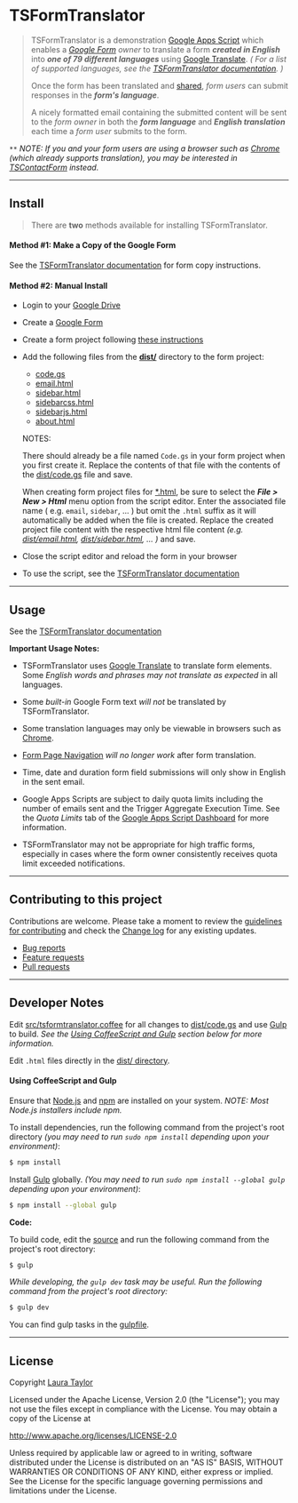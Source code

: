 #  TSFormTranslator

> TSFormTranslator is a demonstration [Google Apps Script](https://www.google.com/script/start/) which enables a *[Google Form](https://support.google.com/docs/topic/6063584) owner* to translate a form ***created in English*** into ***one of 79 different languages*** using [Google Translate](https://translate.google.com/). *( For a list of supported languages, see the [TSFormTranslator documentation](https://techstreams.github.io/TSFormTranslator#langs). )*
>
> Once the form has been translated and [shared](https://support.google.com/docs/answer/2839588), *form users* can submit responses in the ***form's language***.
>
> A nicely formatted email containing the submitted content will be sent to the *form owner* in both the ***form language*** and ***English translation*** each time a *form user* submits to the form.


`**` *NOTE:  If you and your form users are using a browser such as [Chrome](https://www.google.com/intl/en-US/chrome/browser/) (which already supports translation), you may be interested in [TSContactForm](https://techstreams.github.io/TSContactForm)</a> instead.*


---

## Install

> There are **two** methods available for installing TSFormTranslator.  


#### Method #1:  Make a Copy of the Google Form

See the [TSFormTranslator documentation](https://techstreams.github.io/TSFormTranslator) for form copy instructions.



#### Method #2:  Manual Install

* Login to your [Google Drive](https://drive.google.com)

* Create a [Google Form](https://support.google.com/docs/topic/6063584)

* Create a form project following [these instructions](https://developers.google.com/apps-script/managing_projects#creatingSpreadsheet)

* Add the following files from the **[dist/](./dist)** directory to the form project:

  * [code.gs](dist/code.gs)
  * [email.html](dist/email.html)
  * [sidebar.html](dist/sidebar.html)
  * [sidebarcss.html](dist/sidebarcss.html)
  * [sidebarjs.html](dist/sidebarjs.html)
  * [about.html](dist/about.html)

  NOTES:

  There should already be a file named `Code.gs` in your form project when you first create it.  Replace the contents of that file with the contents of the [dist/code.gs](dist/code.gs) file and save.

  When creating form project files for [*.html](dist), be sure to select the ***File > New > Html*** menu option from the script editor.  Enter the associated file name ( e.g. `email`, `sidebar`, ... ) but omit the `.html` suffix as it will automatically be added when the file is created.  Replace the created project file content with the respective html file content *(e.g. [dist/email.html](dist/email.html), [dist/sidebar.html](dist/sidebar.html), ... )* and save.

* Close the script editor and reload the form in your browser

* To use the script, see the [TSFormTranslator documentation](https://techstreams.github.io/TSFormTranslator)  


---


## Usage

See the [TSFormTranslator documentation](https://techstreams.github.io/TSFormTranslator)

**Important Usage Notes:**

* TSFormTranslator uses [Google Translate](https://translate.google.com/) to translate form elements.   Some *English words and phrases may not translate as expected* in all languages.  
* Some *built-in* Google Form text *will not* be translated by TSFormTranslator.

* Some translation languages may only be viewable in browsers such as [Chrome](https://www.google.com/intl/en-US/chrome/browser/).

* [Form Page Navigation](https://support.google.com/docs/answer/141062) *will no longer work* after form translation.

* Time, date and duration form field submissions will only show in English in the sent email.

* Google Apps Scripts are subject to daily quota limits including the number of emails sent and the Trigger Aggregate Execution Time.   See the *Quota Limits* tab of the [Google Apps Script Dashboard](https://docs.google.com/macros/dashboard) for more information.

* TSFormTranslator may not be appropriate for high traffic forms, especially in cases where the form owner consistently receives quota limit exceeded notifications. 


---


## Contributing to this project

Contributions are welcome. Please take a moment to review the [guidelines for contributing](CONTRIBUTING.md) and check the [Change log](CHANGELOG.md) for any existing updates.

* [Bug reports](CONTRIBUTING.md#bug-reports)
* [Feature requests](CONTRIBUTING.md#feature-requests)
* [Pull requests](CONTRIBUTING.md#pull-requests)  


---


## Developer Notes

Edit [src/tsformtranslator.coffee](src/tsformtranslator.coffee) for all changes to [dist/code.gs](dist/code.gs) and use [Gulp](http://gulpjs.com/) to build.  *See the [Using CoffeeScript and Gulp](#using-coffeescript-and-gulp) section below for more information.*

Edit `.html` files directly in the [dist/ directory](./dist).


#### Using CoffeeScript and Gulp

Ensure that [Node.js](http://nodejs.org/) and [npm](https://github.com/npm/npm) are installed on your system.  *NOTE: Most Node.js installers include npm.*

To install dependencies, run the following command from the project's root directory *(you may need to run `sudo npm install` depending upon your environment)*:

```sh
$ npm install
```

Install [Gulp](http://gulpjs.com/) globally. *(You may need to run `sudo npm install --global gulp` depending upon your environment)*:

```sh
$ npm install --global gulp
```

**Code:**


To build code, edit the [source](src/tsformtranslator.coffee) and run the following command from the project's root directory:

```sh
$ gulp
```

*While developing, the `gulp dev` task may be useful.  Run the following command from the project's root directory:*

```sh
$ gulp dev
```

You can find gulp tasks in the [gulpfile](gulpfile.coffee).  


---


## License

Copyright [Laura Taylor](https://github.com/techstreams)

Licensed under the Apache License, Version 2.0 (the "License");
you may not use the files except in compliance with the License.
You may obtain a copy of the License at

http://www.apache.org/licenses/LICENSE-2.0

Unless required by applicable law or agreed to in writing, software
distributed under the License is distributed on an "AS IS" BASIS,
WITHOUT WARRANTIES OR CONDITIONS OF ANY KIND, either express or implied.
See the License for the specific language governing permissions and
limitations under the License.
